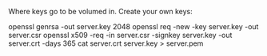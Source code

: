 Where keys go to be volumed in.  Create your own keys:

openssl genrsa -out server.key 2048
openssl req -new -key server.key -out server.csr
openssl x509 -req -in server.csr -signkey server.key -out server.crt -days 365
cat server.crt server.key > server.pem
